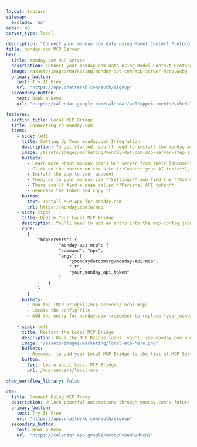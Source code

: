 ```yaml
---
layout: feature
sitemap:
  exclude: 'no'
order: 40
server_type: local

description: "Connect your monday.com data using Model Context Protocol."
title: monday.com MCP Server
hero:
  title: monday.com MCP Server
  description: Connect your monday.com data using Model Context Protocol.
  image: /assets/images/marketing/monday-dot-com-mcp-server-hero.webp
  primary_button:
    text: Try It Free
    url: "https://app.chatterkb.com/auth/signup"
  secondary_button:
    text: Book a Demo
    url: "https://calendar.google.com/calendar/u/0/appointments/schedules/AcZssZ0oYQ10osj27ugUfwOrSoV893uJ-kWPhIKNBhII5bTlwc3j6HdkEunH29TciGeOttFjfxqEn92O"

features:
  section_title: Local MCP Bridge
  title: Connecting to monday.com
  items:
    - side: left
      title: Setting Up Your monday.com Integration
      description: To get started, you'll need to install the monday mcp app from the monday.com Marketplace.
      image: /assets/images/marketing/monday-dot-com-mcp-server-step-1.webp # Placeholder image
      bullets:
        - Learn more about monday.com's MCP Server from their [documentation](https://monday.com/w/mcp)
        - Click on the button on the site (**Connect your AI tools**), which will take you to the **monday.com Marketplace**
        - Install the app to your account
        - Then, go to your monday.com **Settings** and find the **Connections** menu
        - There you'll find a page called **Personal API token**
        - Generate the token and copy it
      button:
        text: Install MCP App for monday.com
        url: https://monday.com/w/mcp
    - side: right
      title: Update Your Local MCP Bridge
      description: You'll need to add an entry into the mcp-config.json file.
      code: |
        {
            "mcpServers": {
                    "monday-api-mcp": {
                    "command": "npx",
                    "args": [
                        "@mondaydotcomorg/monday-api-mcp",
                        "-t",
                        "your_monday_api_token"
                    ]
                }
            }
        }
      bullets:
        - Run the [MCP Bridge](/mcp-servers/local-mcp)
        - Locate the config file
        - Add the entry for monday.com (remember to replace *your_monday_api_token* with the **Personal API token** from the previous step)
      
    - side: left
      title: Restart the Local MCP Bridge
      description: Once the MCP Bridge loads, you'll see monday.com and its tools listed in the window.
      image: "/assets/images/marketing/local-mcp-hero.png"
      bullets:
        - Remember to add your Local MCP Bridge to the list of MCP Servers in your knowledge base.
      button:
        text: Learn about Local MCP Bridge...
        url: /mcp-servers/local-mcp

show_workflow_library: false

cta:
  title: Connect Using MCP Today
  description: Unlock powerful automations through monday.com's future MCP integration.
  primary_button:
    text: Try It Free
    url: "https://app.chatterkb.com/auth/signup"
  secondary_button:
    text: Book a Demo
    url: "https://calendar.app.google/oKoqxPxBANh9d9cH9"
---
```

